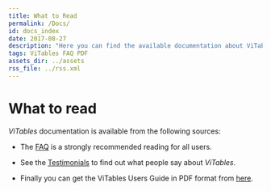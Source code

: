 ```yaml
---
title: What to Read
permalink: /Docs/
id: docs_index
date: 2017-08-27
description: "Here you can find the available documentation about ViTables: FAQ, Users' Guide (in PDF format) and testimonials."
tags: ViTables FAQ PDF
assets_dir: ../assets
rss_file: ../rss.xml
---
```


# What to read

*ViTables* documentation is available from the following sources:

- The [FAQ](./faq.html) is a strongly recommended reading for all users.

- See the [Testimonials](./testimonials.html) to find out what people say about *ViTables*.

- Finally you can get the ViTables Users Guide in PDF format from [here](https://sourceforge.net/projects/vitables/files/ViTables-3.0.0/).

